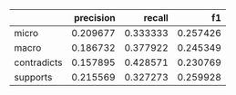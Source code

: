 |             |   precision |   recall |       f1 |
|:------------|------------:|---------:|---------:|
| micro       |    0.209677 | 0.333333 | 0.257426 |
| macro       |    0.186732 | 0.377922 | 0.245349 |
| contradicts |    0.157895 | 0.428571 | 0.230769 |
| supports    |    0.215569 | 0.327273 | 0.259928 |